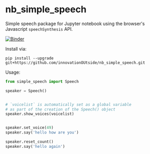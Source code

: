 # nb_simple_speech
Simple speech package for Jupyter notebook using the browser's Javascript `speechSynthesis` API.

[![Binder](https://mybinder.org/badge_logo.svg)](https://mybinder.org/v2/gh/innovationOUtside/nb_simple_speech/master)

Install via:

`pip install --upgrade git+https://github.com/innovationOUtside/nb_simple_speech.git`

Usage:

```python
from simple_speech import Speech

speaker = Speech()


# `voicelist` is automatically set as a global variable
# as part of the creation of the Speech() object
speaker.show_voices(voicelist)


speaker.set_voice(49)
speaker.say('hello how are you')

speaker.reset_count()
speaker.say('hello again')
```
